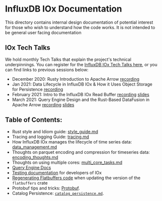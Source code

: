 # InfluxDB IOx Documentation

This directory contains internal design documentation of potential
interest for those who wish to understand how the code works. It is
not intended to be general user facing documentation

## IOx Tech Talks

We hold monthly Tech Talks that explain the project's technical underpinnings. You can register for the [InfluxDB IOx Tech Talks here](https://www.influxdata.com/community-showcase/influxdb-tech-talks/), or you can find links to previous sessions below:

* December 2020: Rusty Introduction to Apache Arrow [recording](https://www.youtube.com/watch?v=dQFjKa9vKhM)
* Jan 2021: Data Lifecycle in InfluxDB IOx & How it Uses Object Storage for Persistence [recording](https://www.youtube.com/watch?v=KwdPifHC1Gc)
* February 2021: Intro to the InfluxDB IOx Read Buffer [recording](https://www.youtube.com/watch?v=KslD31VNqPU) [slides](https://www.slideshare.net/influxdata/influxdb-iox-tech-talks-intro-to-the-influxdb-iox-read-buffer-a-readoptimized-inmemory-query-execution-engine)
* March 2021: Query Engine Design and the Rust-Based DataFusion in Apache Arrow [recording](https://www.youtube.com/watch?v=K6eCAVEk4kU) [slides](https://www.slideshare.net/influxdata/influxdb-iox-tech-talks-query-engine-design-and-the-rustbased-datafusion-in-apache-arrow-244161934)

## Table of Contents:

* Rust style and Idiom guide: [style_guide.md](style_guide.md)
* Tracing and logging Guide: [tracing.md](tracing.md)
* How InfluxDB IOx manages the lifecycle of time series data: [data_management.md](data_management.md)
* Thoughts on parquet encoding and compression for timeseries data: [encoding_thoughts.md](encoding_thoughts.md)
* Thoughts on using multiple cores: [multi_core_tasks.md](multi_core_tasks.md)
* [Query Engine Docs](../query/README.md)
* [Testing documentation](testing.md) for developers of IOx
* [Regenerating Flatbuffers code](regenerating_flatbuffers.md) when updating the version of the `flatbuffers` crate
* Protobuf tips and tricks: [Protobuf](protobuf.md).
* Catalog Persistence: [`catalog_persistence.md`](catalog_persistence.md).
